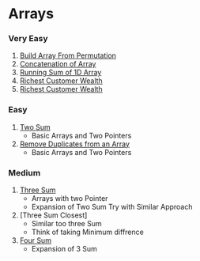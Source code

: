 # Arrays

### Very Easy

1. [Build Array From Permutation](https://leetcode.com/problems/build-array-from-permutation/)
2. [Concatenation of Array](https://leetcode.com/problems/concatenation-of-array/)
3. [Running Sum of 1D Array](https://leetcode.com/problems/running-sum-of-1d-array)
4. [Richest Customer Wealth](https://leetcode.com/problems/richest-customer-wealth)
5. [Richest Customer Wealth](https://leetcode.com/problems/richest-customer-wealth)

### Easy

1. [Two Sum](https://leetcode.com/problems/two-sum)
   - Basic Arrays and Two Pointers
2. [Remove Duplicates from an Array](https://leetcode.com/problems/remove-duplicates-from-sorted-array/)
   - Basic Arrays and Two Pointers

### Medium

1. [Three Sum](https://leetcode.com/problems/3sum)
   - Arrays with two Pointer
   - Expansion of Two Sum Try with Similar Approach
2. [Three Sum Closest]
   - Similar too three Sum
   - Think of taking Minimum diffrence
3. [Four Sum](https://leetcode.com/problems/4sum)
   - Expansion of 3 Sum

